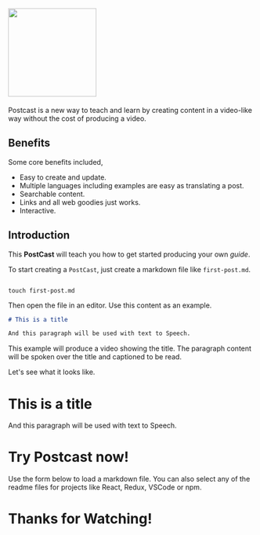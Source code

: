 # <img src="/images/postcast.svg" height="180px" style="vertical-align:middle">

Postcast is a new way to teach and learn by creating content in a video-like way without the cost of producing a video.

## Benefits

Some core benefits included,

- Easy to create and update.
- Multiple languages including examples are easy as translating a post.
- Searchable content.
- Links and all web goodies just works.
- Interactive.


## Introduction

This **PostCast** will teach you how to get started producing your own _guide_.

To start creating a `PostCast`, just create a markdown file like `first-post.md`.

```shell

touch first-post.md

```

Then open the file in an editor. Use this content as an example.

```md
# This is a title

And this paragraph will be used with text to Speech.


```

This example will produce a video showing the title. The paragraph content will be spoken over the title and captioned to be read.

Let's see what it looks like.

# This is a title

And this paragraph will be used with text to Speech.

# Try Postcast now!

Use the form below to load a markdown file. You can also select any of the readme files for projects like React, Redux, VSCode or npm.

# Thanks for Watching!